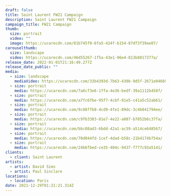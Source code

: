 ```yaml
---
draft: false
title: Saint Laurent FW21 Campaign
description: Saint Laurent FW21 Campaign
campaign_title: FW21 Campaign
thumb:
  size: portrait
  video: ""
  image: https://ucarecdn.com/81b745f0-6fa5-424f-b154-87df3f39ae07/
carouselthumb:
  size: landscape
  video: https://ucarecdn.com/46d55267-1f5a-43e1-96e4-813b8017377a/
release_date: 2022-01-01T21:16:49.277Z
release_date_public: ""
media:
  - size: landscape
    mediaVideo: https://ucarecdn.com/33b4393d-7b63-430b-9d5f-2671e0466916/
  - size: portrait
    media: https://ucarecdn.com/7a6cf3e6-1ffa-4e36-bedf-39a1112b458f/
  - size: portrait
    media: https://ucarecdn.com/a7fc6fbe-95f7-4cbf-91e5-c41a5c52ab61/
  - size: portrait
    media: https://ucarecdn.com/9c88ffb8-4cd9-4fe1-89dc-3c4b041794ee/
  - size: portrait
    media: https://ucarecdn.com/c9fb3303-81e7-4e22-a087-b7052b6c37fa/
  - size: portrait
    media: https://ucarecdn.com/bbc08ad3-6bdd-42a1-ac59-a514ce648567/
  - size: portrait
    media: https://ucarecdn.com/70d044fd-1cef-4dad-b58c-21b4174b754a/
  - size: portrait
    media: https://ucarecdn.com/24b6fbed-ce35-404c-9437-f777c93a5141/
clients:
  - client: Saint Laurent
artists:
  - artist: David Sims
  - artist: Paul Sinclare
locations:
  - location: Paris
date: 2021-12-29T01:21:21.314Z
---
```

